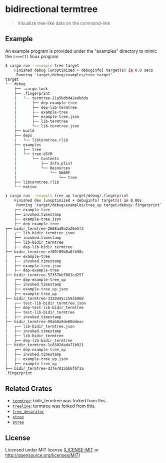 # bidirectional termtree 

> Visualize tree-like data on the command-line

## Example

An example program is provided under the "examples" directory to mimic the `tree(1)`
linux program

```bash
$ cargo run --example tree target
    Finished debug [unoptimized + debuginfo] target(s) in 0.0 secs
     Running `target/debug/examples/tree target`
target
└── debug
    ├── .cargo-lock
    ├── .fingerprint
    |   └── termtree-21a5bdbd42e0b6da
    |       ├── dep-example-tree
    |       ├── dep-lib-termtree
    |       ├── example-tree
    |       ├── example-tree.json
    |       ├── lib-termtree
    |       └── lib-termtree.json
    ├── build
    ├── deps
    |   └── libtermtree.rlib
    ├── examples
    |   ├── tree
    |   └── tree.dSYM
    |       └── Contents
    |           ├── Info.plist
    |           └── Resources
    |               └── DWARF
    |                   └── tree
    ├── libtermtree.rlib
    └── native
```

```bash
❯ cargo run --example tree_up target/debug/.fingerprint
    Finished dev [unoptimized + debuginfo] target(s) in 0.00s
     Running `target/debug/examples/tree_up target/debug/.fingerprint`
    ┌── example-tree
    ├── invoked.timestamp
    ├── example-tree.json
    ├── dep-example-tree
┌── bidir_termtree-2668ad9a2a26e5f3
│   ┌── lib-bidir_termtree.json
│   ├── invoked.timestamp
│   ├── lib-bidir_termtree
│   ├── dep-lib-bidir_termtree
├── bidir_termtree-ef09f09b8a0fb98c
│   ┌── example-tree
│   ├── invoked.timestamp
│   ├── example-tree.json
│   ├── dep-example-tree
├── bidir_termtree-57357bb7081cd257
│   ┌── dep-example-tree_up
│   ├── invoked.timestamp
│   ├── example-tree_up.json
│   ├── example-tree_up
├── bidir_termtree-3320445c1593b068
│   ┌── test-lib-bidir_termtree.json
│   ├── dep-test-lib-bidir_termtree
│   ├── test-lib-bidir_termtree
│   ├── invoked.timestamp
├── bidir_termtree-99ab0a9de60ddeac
│   ┌── lib-bidir_termtree.json
│   ├── invoked.timestamp
│   ├── lib-bidir_termtree
│   ├── dep-lib-bidir_termtree
├── bidir_termtree-1c8302dada71b921
│   ┌── dep-example-tree_up
│   ├── invoked.timestamp
│   ├── example-tree_up.json
│   ├── example-tree_up
├── bidir_termtree-d3fe7015bb6fbf1a
.fingerprint
```

## Related Crates

- [`termtree`](https://crates.io/crates/termtree): bidir_termtree was forked from this.
- [`treeline`](https://crates.io/crates/treeline): termtree was forked from this.
- [`tree_decorator`](https://crates.io/crates/tree_decorator)
- [`xtree`](https://crates.io/crates/xtree)
- [`ptree`](https://crates.io/crates/ptree)

## License

Licensed under MIT license ([LICENSE-MIT](LICENSE-MIT) or http://opensource.org/licenses/MIT)
